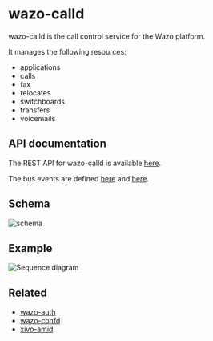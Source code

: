 # wazo-calld

wazo-calld is the call control service for the Wazo platform.

It manages the following resources:

* applications
* calls
* fax
* relocates
* switchboards
* transfers
* voicemails

## API documentation

The REST API for wazo-calld is available [here](http://developers.wazo.io/api/application.html#tag/applications).

The bus events are defined [here](https://github.com/wazo-pbx/wazo-calld/blob/master/wazo_calld/plugins/calls/events.yml) and [here](https://github.com/wazo-pbx/wazo-calld/blob/master/wazo_calld/plugins/switchboards/events.yml).

## Schema

![schema](diagram.svg)

## Example

![Sequence diagram](sequence-diagram.svg)

## Related

* [wazo-auth](authentication.html)
* [wazo-confd](configuration.html)
* [xivo-amid](amid.html)
